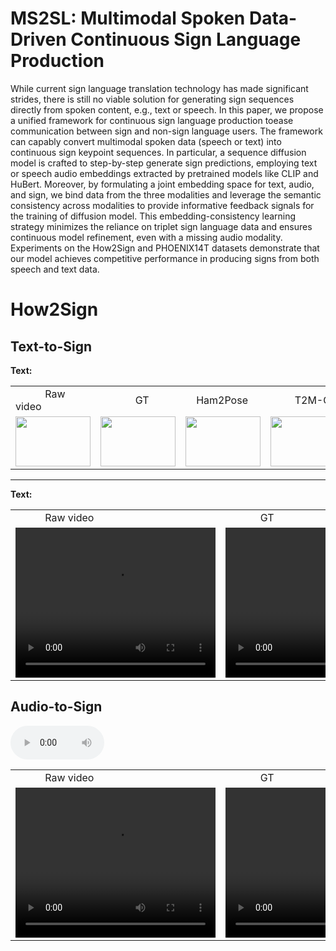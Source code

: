 # MS2SL: Multimodal Spoken Data-Driven Continuous Sign Language Production
While current sign language translation technology has made significant strides, there is still no viable solution for generating sign sequences directly from spoken content, e.g., text or speech. 
In this paper, we propose a unified framework for continuous sign language production toease communication between sign and non-sign language users. The framework can capably convert multimodal 
spoken data (speech or text) into continuous sign keypoint sequences. In particular, a sequence diffusion model is crafted to step-by-step generate sign predictions, employing text or speech audio 
embeddings extracted by pretrained models like CLIP and HuBert. Moreover, by formulating a joint embedding space for text, audio, and sign, we bind data from the three modalities and leverage the 
semantic consistency across modalities to provide informative feedback signals for the training of diffusion model. This embedding-consistency learning strategy minimizes the reliance on triplet 
sign language data and ensures continuous model refinement, even with a missing audio modality. Experiments on the How2Sign and PHOENIX14T datasets demonstrate that our model achieves competitive 
performance in producing signs from both speech and text data.

# How2Sign
## Text-to-Sign
**Text:**

<table style="width: 100%; margin-left: auto; margin-right: auto;">
    <tr>
    	<td> &nbsp;&nbsp;&nbsp;&nbsp;&nbsp;&nbsp;&nbsp;&nbsp;&nbsp;&nbsp; Raw video </td>
    	<td> &nbsp;&nbsp;&nbsp;&nbsp;&nbsp;&nbsp;&nbsp;&nbsp;&nbsp;&nbsp;&nbsp;&nbsp; GT </td>
	<td> &nbsp;&nbsp;&nbsp; Ham2Pose </td>
	<td> &nbsp;&nbsp;&nbsp;&nbsp;&nbsp;&nbsp;&nbsp;&nbsp; T2M-GPT </td>
	<td> &nbsp;&nbsp;&nbsp;&nbsp;&nbsp;&nbsp;&nbsp;&nbsp;&nbsp; Ours </td>
    </tr>
    <tr>
    	<td><img src="path_to_your_gif.gif" width="120" height="80"></td>
    	<td><img src="path_to_your_gif.gif" width="120" height="80"></td>
    	<td><img src="path_to_your_gif.gif" width="120" height="80"></td>
	<td><img src="path_to_your_gif.gif" width="120" height="80"></td>
	<td><img src="path_to_your_gif.gif" width="120" height="80"></td>
    </tr>
</table>

-------------------------------------------------------------------------------------------------------------------------------------------------------------------------------------------------------------

**Text:**

<table style="width: 100%; margin-left: auto; margin-right: auto;">
    <tr>
    	<td> &nbsp;&nbsp;&nbsp;&nbsp;&nbsp;&nbsp;&nbsp;&nbsp;&nbsp;&nbsp; Raw video </td>
    	<td> &nbsp;&nbsp;&nbsp;&nbsp;&nbsp;&nbsp;&nbsp;&nbsp;&nbsp;&nbsp;&nbsp;&nbsp; GT </td>
	<td> &nbsp;&nbsp;&nbsp; Ham2Pose </td>
	<td> &nbsp;&nbsp;&nbsp;&nbsp;&nbsp;&nbsp;&nbsp;&nbsp;&nbsp;&nbsp;&nbsp; T2M-GPT </td>
	<td> &nbsp;&nbsp;&nbsp;&nbsp;&nbsp;&nbsp;&nbsp;&nbsp;&nbsp;&nbsp; Ours </td>
    </tr>
    <tr>
    	<td><video width="320" height="240" controls>  <source src="movie.mp4" type="video/mp4"> </video> </td>
    	<td><video width="320" height="240" controls>  <source src="movie.mp4" type="video/mp4"> </video> </td>
    	<td><video width="320" height="240" controls>  <source src="movie.mp4" type="video/mp4"> </video> </td>
	<td><video width="320" height="240" controls>  <source src="movie.mp4" type="video/mp4"> </video> </td>
	<td><video width="320" height="240" controls>  <source src="movie.mp4" type="video/mp4"> </video> </td>
    </tr>
</table>


## Audio-to-Sign

<audio src="./samples/ss_reverb/1221-135766-0003_0.0018.wav" controls style="width: 150px;"></audio>

<table style="width: 100%; margin-left: auto; margin-right: auto;">
    <tr>
    	<td> &nbsp;&nbsp;&nbsp;&nbsp;&nbsp;&nbsp;&nbsp;&nbsp;&nbsp;&nbsp; Raw video </td>
    	<td> &nbsp;&nbsp;&nbsp;&nbsp;&nbsp;&nbsp;&nbsp;&nbsp;&nbsp;&nbsp;&nbsp;&nbsp; GT </td>
	<td> &nbsp;&nbsp;&nbsp; Ham2Pose </td>
	<td> &nbsp;&nbsp;&nbsp;&nbsp;&nbsp;&nbsp;&nbsp;&nbsp;&nbsp;&nbsp;&nbsp; T2M-GPT </td>
	<td> &nbsp;&nbsp;&nbsp;&nbsp;&nbsp;&nbsp;&nbsp;&nbsp;&nbsp;&nbsp; Ours </td>
    </tr>
    <tr>
    	<td><video width="320" height="240" controls>  <source src="movie.mp4" type="video/mp4"> </video> </td>
    	<td><video width="320" height="240" controls>  <source src="movie.mp4" type="video/mp4"> </video> </td>
    	<td><video width="320" height="240" controls>  <source src="movie.mp4" type="video/mp4"> </video> </td>
	<td><video width="320" height="240" controls>  <source src="movie.mp4" type="video/mp4"> </video> </td>
	<td><video width="320" height="240" controls>  <source src="movie.mp4" type="video/mp4"> </video> </td>
    </tr>
</table>
